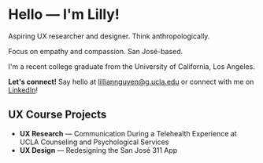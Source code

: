# Hello — I'm Lilly!
Aspiring UX researcher and designer. Think anthropologically. 

Focus on empathy and compassion. San José-based.

I'm a recent college graduate from the University of California, Los Angeles.

**Let's connect!**
Say hello at lilliannguyen@g.ucla.edu or connect with me on [LinkedIn](www.linkedin.com/in/lilliannguyen97)!

## UX Course Projects
* **UX Research** — Communication During a Telehealth Experience at UCLA Counseling and Psychological Services
* **UX Design** — Redesigning the San José 311 App



